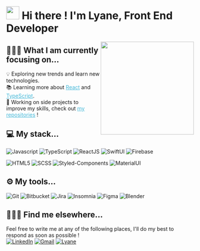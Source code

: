 # <img src="https://cdn.jsdelivr.net/gh/Th3Wall/assets-cdn/PersonalGithubReadme/HandGreet.gif" width="35px" />&nbsp;<b>Hi there ! I'm Lyane, Front End Developer</b>
<img src="https://user-images.githubusercontent.com/74155949/145909583-ee28c3bd-2f9f-4605-8ece-9abc06f47152.png"
    width=250px align=right />


## 👨🏻‍💻 What I am currently focusing on...
💡 Exploring new trends and learn new technologies.<br/>
📚 Learning more about <a style="color:#45b8d8" href="https://reactjs.org/" target="blank">React</a> and <a style="color:#45b8d8" href="https://www.typescriptlang.org/" target="blank">TypeScript</a>.<br/>
🚀 Working on side projects to improve my skills, check out <a style="color: #45b8d8" href="https://github.com/lyanedev?tab=repositories">my repositories</a> !


## 💻 My stack...
<p>
 <img alt="Javascript" src="https://img.shields.io/badge/-JavaScript-F7DF1E?style=flat-square&logo=javascript&logoColor=black" />
 <img alt="TypeScript" src="https://img.shields.io/badge/-TypeScript-3178C6?style=flat-square&logo=typescript&logoColor=white">
 <img alt="ReactJS" src="https://img.shields.io/badge/-React-61DAFB?style=flat-square&logo=react&logoColor=black" />
 <img alt="SwiftUI" src="https://img.shields.io/badge/-SwiftUI-f05138?style=flat-square&logo=swift&logoColor=white" />
 <img alt="Firebase" src="https://img.shields.io/badge/-Firebase-ffca28?style=flat-square&logo=firebase&logoColor=white" />
</p>
<p>
    <img alt="HTML5" src="https://img.shields.io/badge/-HTML5-E34F26?style=flat-square&logo=html5&logoColor=white" /></a>
    <img alt="SCSS" src="https://img.shields.io/badge/-SCSS-7F2B7B?style=flat-square&logo=SASS&logoColor=white" />
    <img alt="Styled-Components" src="https://img.shields.io/badge/-Styled_Components-DB7093?style=flat-square&logo=styledcomponents&logoColor=white" />
    <img alt="MaterialUI" src="https://img.shields.io/badge/-MaterialUI-3178C6?style=flat-square&logo=react&logoColor=white" />
 </p>

## ⚙️ My tools...
<p>
<img alt="Git" src="https://img.shields.io/badge/-Git-F05032?style=flat-square&logo=git&logoColor=white" />
<img alt="Bitbucket" src="https://img.shields.io/badge/-Bitbucket-0052CC?style=flat-square&logo=bitbucket&logoColor=white" />
<img alt="Jira" src="https://img.shields.io/badge/-Jira-0052CC?style=flat-square&logo=jira&logoColor=white" />
<img alt="Insomnia" src="https://img.shields.io/badge/-Insomnia-4000BF?style=flat-square&logo=insomnia&logoColor=white" />
<img alt="Figma" src="https://img.shields.io/badge/-Figma-21375A?style=flat-square&logo=figma&logoColor=white" />
<img alt="Blender" src="https://img.shields.io/badge/-Blender-F5792A?style=flat-square&logo=blender&logoColor=white" />
</p>




## 🙋🏻‍♂️ Find me elsewhere...
Feel free to write me at any of the following places, I'll do my best to respond as soon as possible !<br/>
<a href="https://www.linkedin.com/lyanelamara" target="_blank"><img alt="LinkedIn" src="https://img.shields.io/badge/-Linkedin-%230077B5.svg?&style=for-the-badge&logo=linkedin&logoColor=white" /></a>
<a href="mailto:hey@lyane.dev" target="_blank"><img alt="Gmail" src="https://img.shields.io/badge/-Gmail-white?style=for-the-badge&logo=gmail&logoColor=#BB001B" /></a>
<a href="https://wwwlyane.dev" target="_blank"><img alt="Lyane" src="https://img.shields.io/badge/-PortFolio-white?&style=for-the-badge&logo=google&logoColor=black" />


